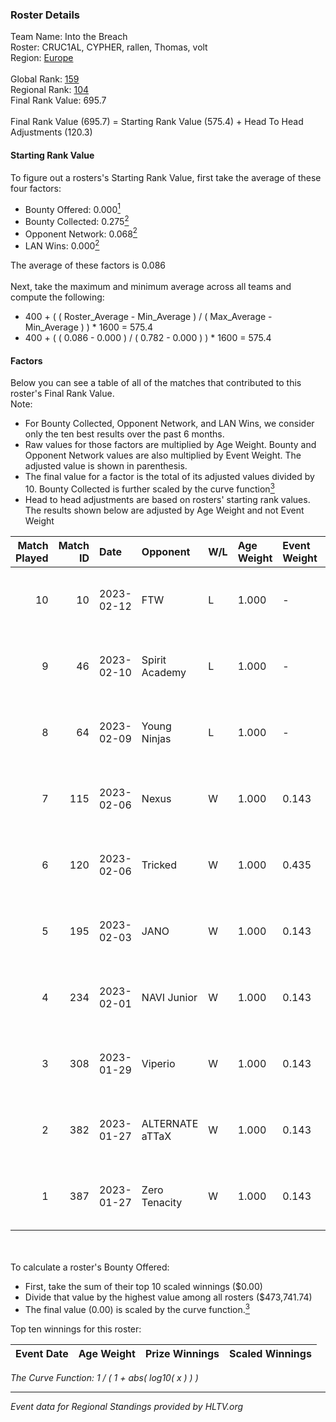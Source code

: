 ### Roster Details<br />
Team Name: Into the Breach<br />
Roster: CRUC1AL, CYPHER, rallen, Thomas, volt<br />
Region: [Europe]( ../standings_europe.md)<br />
<br />
Global Rank: [159](../standings_global.md)<br />
Regional Rank: [104]( ../standings_europe.md)<br />
Final Rank Value:  695.7<br />
<br />
Final Rank Value (695.7) = Starting Rank Value (575.4) + Head To Head Adjustments (120.3)<br />

#### Starting Rank Value<br />
To figure out a rosters's Starting Rank Value, first take the average of these four factors:<br />
- Bounty Offered: 0.000[<sup>1</sup>](#table2)
- Bounty Collected: 0.275[<sup>2</sup>](#table1)
- Opponent Network: 0.068[<sup>2</sup>](#table1)
- LAN Wins: 0.000[<sup>2</sup>](#table1)

The average of these factors is 0.086<br />
<br />
Next, take the maximum and minimum average across all teams and compute the following:<br />
- 400 + ( ( Roster_Average - Min_Average ) / ( Max_Average - Min_Average ) ) * 1600 = 575.4
- 400 + ( ( 0.086 - 0.000 ) / ( 0.782 - 0.000 ) ) * 1600 = 575.4


#### Factors<br />
Below you can see a table of all of the matches that contributed to this roster's Final Rank Value.<br />
Note:<br />

- For Bounty Collected, Opponent Network, and LAN Wins, we consider only the ten best results over the past 6 months.
- Raw values for those factors are multiplied by Age Weight. Bounty and Opponent Network values are also multiplied by Event Weight. The adjusted value is shown in parenthesis.
- The final value for a factor is the total of its adjusted values divided by 10. Bounty Collected is further scaled by the curve function[<sup>3</sup>](#curveFunction)
- Head to head adjustments are based on rosters' starting rank values. The results shown below are adjusted by Age Weight and not Event Weight
<span id="table1"></span><br />


| Match Played | Match ID | Date       | Opponent        | W/L | Age Weight | Event Weight | Bounty Collected | Opponent Network | LAN Wins  | H2H Adj. | Roster                                  |
| -: | -: | :- | :- | :- | :- | :- | :- | :- | :- | -: | :- |
|           10 |       10 | 2023-02-12 | FTW             | L   | 1.000      | -            | -                | -                | -         |   -11.26 | CRUC1AL, CYPHER, rallen, Thomas, volt   |
|            9 |       46 | 2023-02-10 | Spirit Academy  | L   | 1.000      | -            | -                | -                | -         |    -8.11 | CRUC1AL, CYPHER, rallen, Thomas, volt   |
|            8 |       64 | 2023-02-09 | Young Ninjas    | L   | 1.000      | -            | -                | -                | -         |    -7.64 | CRUC1AL, CYPHER, rallen, Thomas, volt   |
|            7 |      115 | 2023-02-06 | Nexus           | W   | 1.000      | 0.143        | 0.001 (0.000)    | 0.542 (0.077)    | 0 (0.000) |    21.70 | CRUC1AL, CYPHER, rallen, Thomas, volt   |
|            6 |      120 | 2023-02-06 | Tricked         | W   | 1.000      | 0.435        | 0.034 (0.015)    | 0.954 (0.415)    | 0 (0.000) |    23.41 | CRUC1AL, CYPHER, rallen, Thomas, volt   |
|            5 |      195 | 2023-02-03 | JANO            | W   | 1.000      | 0.143        | 0.008 (0.001)    | 0.307 (0.044)    | 0 (0.000) |    17.77 | CRUC1AL, CYPHER, rallen, Thomas, volt   |
|            4 |      234 | 2023-02-01 | NAVI Junior     | W   | 1.000      | 0.143        | 0.022 (0.003)    | 0.108 (0.015)    | 0 (0.000) |    18.89 | Dem0N, froz1k, rendY, UNBR0KEN, yab0ku- |
|            3 |      308 | 2023-01-29 | Viperio         | W   | 1.000      | 0.143        | 0.007 (0.001)    | 0.192 (0.027)    | 0 (0.000) |    19.48 | arTisT, bevve, Girafffe, Gizmy, MMS     |
|            2 |      382 | 2023-01-27 | ALTERNATE aTTaX | W   | 1.000      | 0.143        | 0.008 (0.001)    | 0.486 (0.069)    | 0 (0.000) |    23.36 | CRUC1AL, CYPHER, rallen, Thomas, volt   |
|            1 |      387 | 2023-01-27 | Zero Tenacity   | W   | 1.000      | 0.143        | 0.011 (0.002)    | 0.210 (0.030)    | 0 (0.000) |    22.67 | CRUC1AL, CYPHER, rallen, Thomas, volt   |

<br />
<span id="table2"></span><br />
To calculate a roster's Bounty Offered:<br />

- First, take the sum of their top 10 scaled winnings ($0.00)
- Divide that value by the highest value among all rosters ($473,741.74)
- The final value (0.00) is scaled by the curve function.[<sup>3</sup>](#curveFunction)

Top ten winnings for this roster:<br />

| Event Date | Age Weight | Prize Winnings | Scaled Winnings |
| :- | -: | :- | :- |


<span id="curveFunction"></span>_The Curve Function: 1 / ( 1 + abs( log10( x ) ) )_<br />

---
_Event data for Regional Standings provided by HLTV.org_<br />
